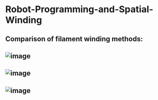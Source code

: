 # Robot-Programming-and-Spatial-Winding

## Comparison of filament winding methods: 
![image](https://user-images.githubusercontent.com/65818525/131266690-a51b39de-0803-46b1-a545-d615b1546258.png)
---
![image](https://user-images.githubusercontent.com/65818525/131266695-810650b5-df53-44e4-8e8f-3187087328bb.png)
---
![image](https://user-images.githubusercontent.com/65818525/131266705-18578778-9db3-4c5f-a1b5-2abcc62489bc.png)
---




